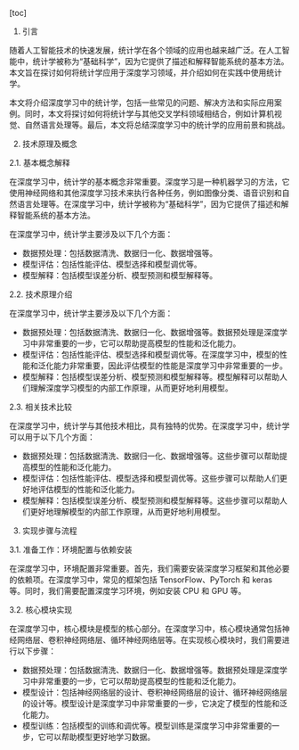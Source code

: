 
[toc]                    
                
                
1. 引言

随着人工智能技术的快速发展，统计学在各个领域的应用也越来越广泛。在人工智能中，统计学被称为“基础科学”，因为它提供了描述和解释智能系统的基本方法。本文旨在探讨如何将统计学应用于深度学习领域，并介绍如何在实践中使用统计学。

本文将介绍深度学习中的统计学，包括一些常见的问题、解决方法和实际应用案例。同时，本文将探讨如何将统计学与其他交叉学科领域相结合，例如计算机视觉、自然语言处理等。最后，本文将总结深度学习中的统计学的应用前景和挑战。

2. 技术原理及概念

2.1. 基本概念解释

在深度学习中，统计学的基本概念非常重要。深度学习是一种机器学习的方法，它使用神经网络和其他深度学习技术来执行各种任务，例如图像分类、语音识别和自然语言处理等。在深度学习中，统计学被称为“基础科学”，因为它提供了描述和解释智能系统的基本方法。

在深度学习中，统计学主要涉及以下几个方面：

- 数据预处理：包括数据清洗、数据归一化、数据增强等。
- 模型评估：包括性能评估、模型选择和模型调优等。
- 模型解释：包括模型误差分析、模型预测和模型解释等。

2.2. 技术原理介绍

在深度学习中，统计学主要涉及以下几个方面：

- 数据预处理：包括数据清洗、数据归一化、数据增强等。数据预处理是深度学习中非常重要的一步，它可以帮助提高模型的性能和泛化能力。
- 模型评估：包括性能评估、模型选择和模型调优等。在深度学习中，模型的性能和泛化能力非常重要，因此评估模型的性能是深度学习中非常重要的一步。
- 模型解释：包括模型误差分析、模型预测和模型解释等。模型解释可以帮助人们理解深度学习模型的内部工作原理，从而更好地利用模型。

2.3. 相关技术比较

在深度学习中，统计学与其他技术相比，具有独特的优势。在深度学习中，统计学可以用于以下几个方面：

- 数据预处理：包括数据清洗、数据归一化、数据增强等。这些步骤可以帮助提高模型的性能和泛化能力。
- 模型评估：包括性能评估、模型选择和模型调优等。这些步骤可以帮助人们更好地评估模型的性能和泛化能力。
- 模型解释：包括模型误差分析、模型预测和模型解释等。这些步骤可以帮助人们更好地理解模型的内部工作原理，从而更好地利用模型。

3. 实现步骤与流程

3.1. 准备工作：环境配置与依赖安装

在深度学习中，环境配置非常重要。首先，我们需要安装深度学习框架和其他必要的依赖项。在深度学习中，常见的框架包括 TensorFlow、PyTorch 和 keras 等。同时，我们需要配置深度学习环境，例如安装 CPU 和 GPU 等。

3.2. 核心模块实现

在深度学习中，核心模块是模型的核心部分。在深度学习中，核心模块通常包括神经网络层、卷积神经网络层、循环神经网络层等。在实现核心模块时，我们需要进行以下步骤：

- 数据预处理：包括数据清洗、数据归一化、数据增强等。数据预处理是深度学习中非常重要的一步，它可以帮助提高模型的性能和泛化能力。
- 模型设计：包括神经网络层的设计、卷积神经网络层的设计、循环神经网络层的设计等。模型设计是深度学习中非常重要的一步，它决定了模型的性能和泛化能力。
- 模型训练：包括模型的训练和调优等。模型训练是深度学习中非常重要的一步，它可以帮助模型更好地学习数据。

